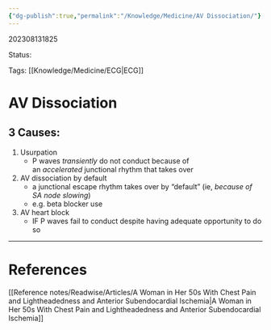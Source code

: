 ```yaml
---
{"dg-publish":true,"permalink":"/Knowledge/Medicine/AV Dissociation/"}
---
```



202308131825

Status: 

Tags: [[Knowledge/Medicine/ECG\|ECG]]

# AV Dissociation
## 3 Causes:
1) Usurpation
	- P waves *transiently* do not conduct because of an *accelerated* junctional rhythm that takes over
2) AV dissociation by default
	- a junctional escape rhythm takes over by “default” (ie, *because of SA node slowing*) 
	- e.g. beta blocker use
3) AV heart block
	- IF P waves fail to conduct despite having adequate opportunity to do so








___
# References
[[Reference notes/Readwise/Articles/A Woman in Her 50s With Chest Pain and Lightheadedness and Anterior Subendocardial Ischemia\|A Woman in Her 50s With Chest Pain and Lightheadedness and Anterior Subendocardial Ischemia]]
